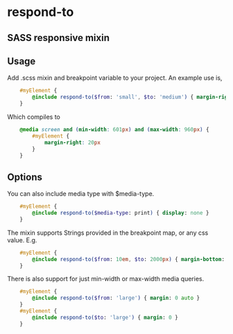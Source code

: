 # respond-to
## SASS responsive mixin

## Usage

Add .scss mixin and breakpoint variable to your project. An example use is,
```sass
	#myElement {
		@include respond-to($from: 'small', $to: 'medium') { margin-right: 20px }
	}
```
Which compiles to 
```css
	@media screen and (min-width: 601px) and (max-width: 960px) {
		#myElement {
			margin-right: 20px
		}
	}
```

## Options
You can also include media type with $media-type.
```sass
	#myElement {
		@include respond-to($media-type: print) { display: none }
	}
```
The mixin supports Strings provided in the breakpoint map, or any css value. E.g.
```sass
	#myElement {
		@include respond-to($from: 10em, $to: 2000px) { margin-bottom: 20px }
	}
```
There is also support for just min-width or max-width media queries.
```sass
	#myElement {
		@include respond-to($from: 'large') { margin: 0 auto }
	}
	#myElement {
		@include respond-to($to: 'large') { margin: 0 }
	}
```
